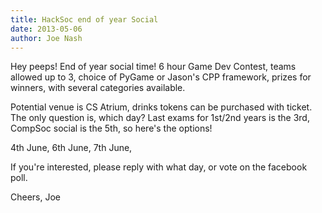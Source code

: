 ```yaml
---
title: HackSoc end of year Social
date: 2013-05-06
author: Joe Nash
---
```


Hey peeps! End of year social time!
6 hour Game Dev Contest, teams allowed up to 3, choice of PyGame or Jason's CPP framework, prizes for winners, with several categories available.

Potential venue is CS Atrium, drinks tokens can be purchased with ticket. The only question is, which day? Last exams for 1st/2nd years is the 3rd, CompSoc social is the 5th, so here's the options!

4th June,
6th June,
7th June,

If you're interested, please reply with what day, or vote on the facebook poll.

Cheers,
Joe
